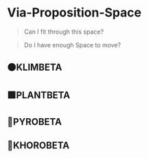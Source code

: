 # Via-Proposition-Space 

> Can I fit through this space?

> Do I have enough Space to move?

> 

## 🟠<moto>KLIMBETA</moto>

## 🟩<eko>PLANTBETA</eko>

## 🔻<via>PYROBETA</via>

## 💜<neuro>KHOROBETA</neuro>
